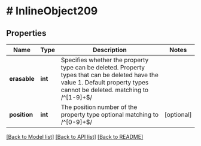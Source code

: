 # # InlineObject209

## Properties

Name | Type | Description | Notes
------------ | ------------- | ------------- | -------------
**erasable** | **int** | Specifies whether the property type can be deleted. Property types that can be deleted have the value 1. Default property types cannot be deleted.  matching to /^[1-9]+$/ | 
**position** | **int** | The position number of the property type optional matching to /^[0-9]+$/ | [optional] 

[[Back to Model list]](../../README.md#documentation-for-models) [[Back to API list]](../../README.md#documentation-for-api-endpoints) [[Back to README]](../../README.md)


